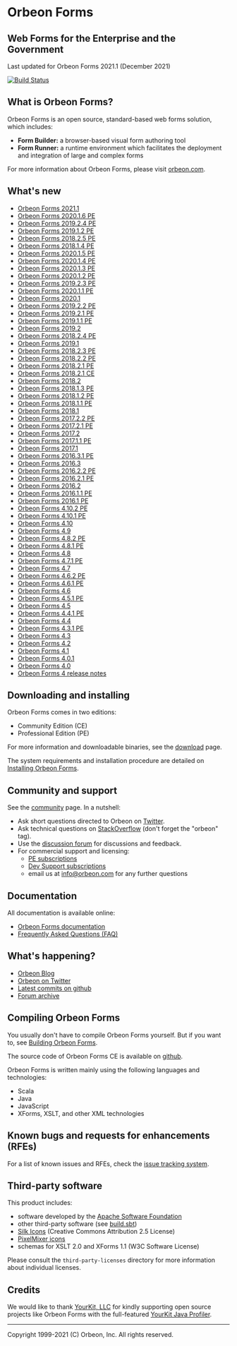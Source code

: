 Orbeon Forms
============

Web Forms for the Enterprise and the Government
-----------------------------------------------

Last updated for Orbeon Forms 2021.1 (December 2021)

[![Build Status](https://travis-ci.org/orbeon/orbeon-forms.svg?branch=master)](https://travis-ci.org/orbeon/orbeon-forms)

What is Orbeon Forms?
---------------------

Orbeon Forms is an open source, standard-based web forms solution, which includes:

- __Form Builder:__ a browser-based visual form authoring tool
- __Form Runner:__ a runtime environment which facilitates the deployment and integration of large and complex forms

For more information about Orbeon Forms, please visit [orbeon.com](https://www.orbeon.com/).


What's new
----------

- [Orbeon Forms 2021.1](https://doc.orbeon.com/release-notes/orbeon-forms-2021.1)
- [Orbeon Forms 2020.1.6 PE](https://doc.orbeon.com/release-notes/orbeon-forms-2020.1.6)
- [Orbeon Forms 2019.2.4 PE](https://doc.orbeon.com/release-notes/orbeon-forms-2019.2.4)
- [Orbeon Forms 2019.1.2 PE](https://doc.orbeon.com/release-notes/orbeon-forms-2019.1.2)
- [Orbeon Forms 2018.2.5 PE](https://doc.orbeon.com/release-notes/orbeon-forms-2018.2.5)
- [Orbeon Forms 2018.1.4 PE](https://doc.orbeon.com/release-notes/orbeon-forms-2018.1.4)
- [Orbeon Forms 2020.1.5 PE](https://doc.orbeon.com/release-notes/orbeon-forms-2020.1.5)
- [Orbeon Forms 2020.1.4 PE](https://doc.orbeon.com/release-notes/orbeon-forms-2020.1.4)
- [Orbeon Forms 2020.1.3 PE](https://doc.orbeon.com/release-notes/orbeon-forms-2020.1.3)
- [Orbeon Forms 2020.1.2 PE](https://doc.orbeon.com/release-notes/orbeon-forms-2020.1.2)
- [Orbeon Forms 2019.2.3 PE](https://doc.orbeon.com/release-notes/orbeon-forms-2019.2.3)
- [Orbeon Forms 2020.1.1 PE](https://doc.orbeon.com/release-notes/orbeon-forms-2020.1.1)
- [Orbeon Forms 2020.1](https://doc.orbeon.com/release-notes/orbeon-forms-2020.1)
- [Orbeon Forms 2019.2.2 PE](https://doc.orbeon.com/release-notes/orbeon-forms-2019.2.2)
- [Orbeon Forms 2019.2.1 PE](https://doc.orbeon.com/release-notes/orbeon-forms-2019.2.1)
- [Orbeon Forms 2019.1.1 PE](https://doc.orbeon.com/release-notes/orbeon-forms-2019.1.1)
- [Orbeon Forms 2019.2](https://doc.orbeon.com/release-notes/orbeon-forms-2019.2)
- [Orbeon Forms 2018.2.4 PE](https://doc.orbeon.com/release-notes/orbeon-forms-2018.2.4)
- [Orbeon Forms 2019.1](https://doc.orbeon.com/release-notes/orbeon-forms-2019.1)
- [Orbeon Forms 2018.2.3 PE](https://blog.orbeon.com/2019/05/orbeon-forms-201823-pe.html)
- [Orbeon Forms 2018.2.2 PE](https://blog.orbeon.com/2019/03/orbeon-forms-201822-pe.html)
- [Orbeon Forms 2018.2.1 PE](https://blog.orbeon.com/2019/02/orbeon-forms-201821-pe.html)
- [Orbeon Forms 2018.2.1 CE](https://blog.orbeon.com/2019/02/orbeon-forms-201821-ce.html)
- [Orbeon Forms 2018.2](https://blog.orbeon.com/2018/12/orbeon-forms-20182.html)
- [Orbeon Forms 2018.1.3 PE](https://blog.orbeon.com/2018/11/orbeon-forms-201813-pe.html)
- [Orbeon Forms 2018.1.2 PE](https://blog.orbeon.com/2018/10/orbeon-forms-201812-pe.html)
- [Orbeon Forms 2018.1.1 PE](https://blog.orbeon.com/2018/09/orbeon-forms-201811-pe-and-ce.html)
- [Orbeon Forms 2018.1](https://blog.orbeon.com/2018/09/orbeon-forms-20181.html)
- [Orbeon Forms 2017.2.2 PE](https://blog.orbeon.com/2018/05/orbeon-forms-201722-pe.html)
- [Orbeon Forms 2017.2.1 PE](https://blog.orbeon.com/2018/03/orbeon-forms-201721-pe.html)
- [Orbeon Forms 2017.2](https://blog.orbeon.com/2017/12/orbeon-forms-20172.html)
- [Orbeon Forms 2017.1.1 PE](https://blog.orbeon.com/2017/09/orbeon-forms-201711-pe.html)
- [Orbeon Forms 2017.1](https://blog.orbeon.com/2017/06/orbeon-forms-20171.html)
- [Orbeon Forms 2016.3.1 PE](https://blog.orbeon.com/2017/05/orbeon-forms-201631.html)
- [Orbeon Forms 2016.3](https://blog.orbeon.com/2016/12/orbeon-forms-20163.html)
- [Orbeon Forms 2016.2.2 PE](https://blog.orbeon.com/2016/11/orbeon-forms-201622-pe.html)
- [Orbeon Forms 2016.2.1 PE](https://blog.orbeon.com/2016/09/orbeon-forms-201621.html)
- [Orbeon Forms 2016.2](https://blog.orbeon.com/2016/08/orbeon-forms-20162.html)
- [Orbeon Forms 2016.1.1 PE](https://blog.orbeon.com/2016/10/orbeon-forms-201611-pe.html)
- [Orbeon Forms 2016.1 PE](https://blog.orbeon.com/2016/04/orbeon-forms-20161.html)
- [Orbeon Forms 4.10.2 PE](https://blog.orbeon.com/2015/12/orbeon-forms-4102.html)
- [Orbeon Forms 4.10.1 PE](https://blog.orbeon.com/2015/11/orbeon-forms-4101.html)
- [Orbeon Forms 4.10](https://blog.orbeon.com/2015/08/orbeon-forms-410.html)
- [Orbeon Forms 4.9](https://blog.orbeon.com/2015/05/orbeon-forms-49.html)
- [Orbeon Forms 4.8.2 PE](https://blog.orbeon.com/2015/03/orbeon-forms-482.html)
- [Orbeon Forms 4.8.1 PE](https://blog.orbeon.com/2015/02/orbeon-forms-481.html)
- [Orbeon Forms 4.8](https://blog.orbeon.com/2015/01/orbeon-forms-48.html)
- [Orbeon Forms 4.7.1 PE](https://blog.orbeon.com/2014/12/orbeon-forms-471.html)
- [Orbeon Forms 4.7](https://blog.orbeon.com/2014/09/orbeon-forms-47.html)
- [Orbeon Forms 4.6.2 PE](https://blog.orbeon.com/2014/08/orbeon-forms-462.html)
- [Orbeon Forms 4.6.1 PE](https://blog.orbeon.com/2014/07/orbeon-forms-461.html)
- [Orbeon Forms 4.6](https://blog.orbeon.com/2014/06/orbeon-forms-46.html)
- [Orbeon Forms 4.5.1 PE](https://blog.orbeon.com/2014/05/orbeon-forms-451.html)
- [Orbeon Forms 4.5](https://blog.orbeon.com/2014/04/orbeon-forms-45.html)
- [Orbeon Forms 4.4.1 PE](https://blog.orbeon.com/2014/01/orbeon-forms-441-pe.html)
- [Orbeon Forms 4.4](https://blog.orbeon.com/2013/11/orbeon-forms-44.html)
- [Orbeon Forms 4.3.1 PE](https://blog.orbeon.com/2013/08/orbeon-forms-431-pe.html)
- [Orbeon Forms 4.3](https://blog.orbeon.com/2013/08/orbeon-forms-43.html)
- [Orbeon Forms 4.2](https://blog.orbeon.com/2013/05/orbeon-forms-42.html)
- [Orbeon Forms 4.1](https://blog.orbeon.com/2013/04/orbeon-forms-41.html)
- [Orbeon Forms 4.0.1](https://blog.orbeon.com/2013/03/orbeon-forms-401.html)
- [Orbeon Forms 4.0](https://blog.orbeon.com/2013/03/announcing-orbeon-forms-40.html)
- [Orbeon Forms 4 release notes](http://wiki.orbeon.com/forms/doc/developer-guide/release-notes/40)


Downloading and installing
--------------------------

Orbeon Forms comes in two editions:

- Community Edition (CE)
- Professional Edition (PE)

For more information and downloadable binaries, see the [download](https://www.orbeon.com/download) page.

The system requirements and installation procedure are detailed on
[Installing Orbeon Forms](https://doc.orbeon.com/installation/).


Community and support
---------------------

See the [community](https://www.orbeon.com/community) page. In a nutshell:

- Ask short questions directed to Orbeon on [Twitter](https://twitter.com/intent/tweet?in_reply_to=orbeon&in_reply_to_status_id=261900968369729536&source=webclient&text=%40orbeon+).
- Ask technical questions on [StackOverflow](https://stackoverflow.com/questions/ask?tags=orbeon) (don't forget the "orbeon" tag).
- Use the [discussion forum](https://groups.google.com/g/orbeon) for discussions and feedback.
- For commercial support and licensing:
    - [PE subscriptions](https://www.orbeon.com/pricing)
    - [Dev Support subscriptions](https://www.orbeon.com/services)
    - email us at info@orbeon.com for any further questions


Documentation
-------------

All documentation is available online:

- [Orbeon Forms documentation](https://doc.orbeon.com/)
- [Frequently Asked Questions (FAQ)](https://doc.orbeon.com/faq/)


What's happening?
-----------------

- [Orbeon Blog](https://blog.orbeon.com/)
- [Orbeon on Twitter](https://twitter.com/orbeon)
- [Latest commits on github](https://github.com/orbeon/orbeon-forms/commits/)
- [Forum archive](https://groups.google.com/g/orbeon)


Compiling Orbeon Forms
----------------------

You usually don't have to compile Orbeon Forms yourself. But if you want to, see [Building Orbeon Forms](https://doc.orbeon.com/contributors/building-orbeon-forms).

The source code of Orbeon Forms CE is available on [github](https://github.com/orbeon/orbeon-forms/).

Orbeon Forms is written mainly using the following languages and technologies:

- Scala
- Java
- JavaScript
- XForms, XSLT, and other XML technologies


Known bugs and requests for enhancements (RFEs)
-----------------------------------------------

For a list of known issues and RFEs, check the [issue tracking system](https://github.com/orbeon/orbeon-forms/issues).



Third-party software
--------------------

This product includes:

- software developed by the [Apache Software Foundation](https://www.apache.org/)
- other third-party software (see [build.sbt](https://github.com/orbeon/orbeon-forms/blob/master/build.sbt)) 
- [Silk Icons](http://www.famfamfam.com/lab/icons/silk) (Creative Commons Attribution 2.5 License)
- [PixelMixer icons](https://iconarchive.com/artist/pixelmixer.html)
- schemas for XSLT 2.0 and XForms 1.1 (W3C Software License)

Please consult the `third-party-licenses` directory for more information about individual licenses.

Credits
-------

We would like to thank [YourKit, LLC](https://www.yourkit.com/) for kindly supporting open source projects like Orbeon
Forms with the full-featured [YourKit Java Profiler](https://www.yourkit.com/java/profiler/index.jsp).

---

Copyright 1999-2021 (C) Orbeon, Inc. All rights reserved.
